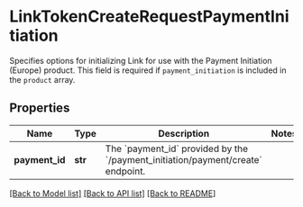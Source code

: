 # LinkTokenCreateRequestPaymentInitiation

Specifies options for initializing Link for use with the Payment Initiation (Europe) product. This field is required if `payment_initiation` is included in the `product` array.
## Properties
Name | Type | Description | Notes
------------ | ------------- | ------------- | -------------
**payment_id** | **str** | The &#x60;payment_id&#x60; provided by the &#x60;/payment_initiation/payment/create&#x60; endpoint. | 

[[Back to Model list]](../README.md#documentation-for-models) [[Back to API list]](../README.md#documentation-for-api-endpoints) [[Back to README]](../README.md)


